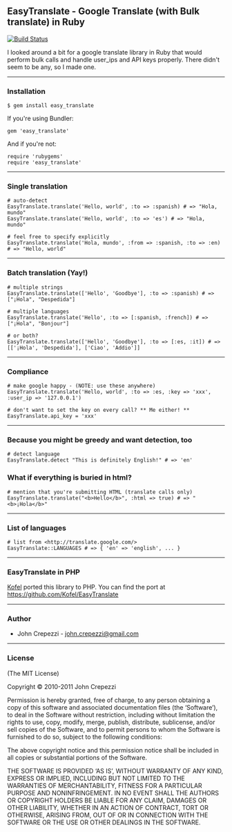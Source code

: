## EasyTranslate - Google Translate (with Bulk translate) in Ruby

[![Build Status](https://secure.travis-ci.org/seejohnrun/easy_translate.png)](http://travis-ci.org/seejohnrun/easy_translate)

I looked around a bit for a google translate library in Ruby that would perform bulk calls and handle user_ips and API keys properly.  There didn't seem to be any, so I made one.

---

### Installation

    $ gem install easy_translate

If you're using Bundler:

    gem 'easy_translate'

And if you're not:

    require 'rubygems'
    require 'easy_translate'

---

### Single translation

    # auto-detect
    EasyTranslate.translate('Hello, world', :to => :spanish) # => "Hola, mundo"
    EasyTranslate.translate('Hello, world', :to => 'es') # => "Hola, mundo"

    # feel free to specify explicitly 
    EasyTranslate.translate('Hola, mundo', :from => :spanish, :to => :en) # => "Hello, world"

---

### Batch translation (Yay!)

    # multiple strings
    EasyTranslate.translate(['Hello', 'Goodbye'], :to => :spanish) # => ["¡Hola", "Despedida"]

    # multiple languages
    EasyTranslate.translate('Hello', :to => [:spanish, :french]) # => ["¡Hola", "Bonjour"]

    # or both?
    EasyTranslate.translate(['Hello', 'Goodbye'], :to => [:es, :it]) # => [['¡Hola', 'Despedida'], ['Ciao', 'Addio']]

---

### Compliance

    # make google happy - (NOTE: use these anywhere)
    EasyTranslate.translate('Hello, world', :to => :es, :key => 'xxx', :user_ip => '127.0.0.1')

    # don't want to set the key on every call? ** Me either! **
    EasyTranslate.api_key = 'xxx'

---

### Because you might be greedy and want detection, too

    # detect language
    EasyTranslate.detect "This is definitely English!" # => 'en'

### What if everything is buried in html?

    # mention that you're submitting HTML (translate calls only)
    EasyTranslate.translate("<b>Hello</b>", :html => true) # => "<b>¡Hola</b>"

---

### List of languages

    # list from <http://translate.google.com/>
    EasyTranslate::LANGUAGES # => { 'en' => 'english', ... }

---

### EasyTranslate in PHP

[Kofel](https://github.com/Kofel) ported this library to PHP. 
You can find the port at https://github.com/Kofel/EasyTranslate

---

### Author

* John Crepezzi - john.crepezzi@gmail.com

---

### License

(The MIT License)

Copyright © 2010-2011 John Crepezzi

Permission is hereby granted, free of charge, to any person obtaining a copy of this software and associated documentation files (the ‘Software’), to deal in the Software without restriction, including without limitation the rights to use, copy, modify, merge, publish, distribute, sublicense, and/or sell copies of the Software, and to permit persons to whom the Software is furnished to do so, subject to the following conditions:

The above copyright notice and this permission notice shall be included in all copies or substantial portions of the Software.

THE SOFTWARE IS PROVIDED ‘AS IS’, WITHOUT WARRANTY OF ANY KIND, EXPRESS OR IMPLIED, INCLUDING BUT NOT LIMITED TO THE WARRANTIES OF MERCHANTABILITY, FITNESS FOR A PARTICULAR PURPOSE AND NONINFRINGEMENT. IN NO EVENT SHALL THE AUTHORS OR COPYRIGHT HOLDERS BE LIABLE FOR ANY CLAIM, DAMAGES OR OTHER LIABILITY, WHETHER IN AN ACTION OF CONTRACT, TORT OR OTHERWISE, ARISING FROM, OUT OF OR IN CONNECTION WITH THE SOFTWARE OR THE USE OR OTHER DEALINGS IN THE SOFTWARE.
